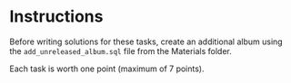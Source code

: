 # Instructions
Before writing solutions for these tasks, create an additional album using the `add_unreleased_album.sql` file from the Materials folder.

Each task is worth one point (maximum of 7 points).
